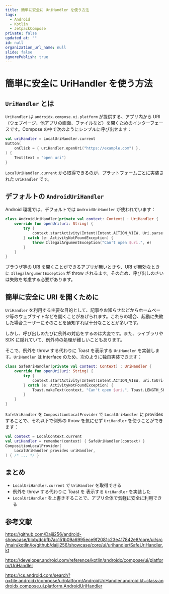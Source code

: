 ```yaml
---
title: 簡単に安全に UriHandler を使う方法
tags:
  - Android
  - Kotlin
  - JetpackCompose
private: false
updated_at: ""
id: null
organization_url_name: null
slide: false
ignorePublish: true
---
```


# 簡単に安全に UriHandler を使う方法

## `UriHandler` とは

`UriHandler` は `androidx.compose.ui.platform` が提供する、アプリ内から URI（ウェブページ、他アプリの画面、ファイルなど）を開くためのインターフェースです。Compose の中で次のようにシンプルに呼び出せます：

```kotlin
val uriHandler = LocalUriHandler.current
Button(
    onClick = { uriHandler.openUri("https://example.com") },
) {
    Text(text = "open uri")
}
```

`LocalUriHandler.current` から取得できるのが、プラットフォームごとに実装された `UriHandler` です。

## デフォルトの `AndroidUriHandler`

Android 環境では、デフォルトでは `AndroidUriHandler` が使われています：

```kotlin
class AndroidUriHandler(private val context: Context) : UriHandler {
    override fun openUri(uri: String) {
        try {
            context.startActivity(Intent(Intent.ACTION_VIEW, Uri.parse(uri)))
        } catch (e: ActivityNotFoundException) {
            throw IllegalArgumentException("Can't open $uri.", e)
        }
    }
}
```

ブラウザ等の URI を開くことができるアプリが無いときや、URI が無効なときに `IllegalArgumentException` が throw されるます。そのため、呼び出しのさいは失敗を考慮する必要があります。

## 簡単に安全に URI を開くために

`UriHandler` を利用する主要な目的として、記事やお知らせなどからホームページ等のウェブサイトなどを開くことがあげられます。これらの場合、起動に失敗した場合ユーザーにそのことを通知すれば十分なこととが多いです。

しかし、呼び出しのたびに例外の対応をするのは大変です。また、ライブラリや SDK に隠れていて、例外時の処理が難しいこともあります。

そこで、例外を throw する代わりに Toast を表示する `UriHandler` を実装します。`UriHandler` は interface のため、次のように独自実装できます：

```kotlin
class SafeUriHandler(private val context: Context) : UriHandler {
    override fun openUri(uri: String) {
        try {
            context.startActivity(Intent(Intent.ACTION_VIEW, uri.toUri()))
        } catch (e: ActivityNotFoundException) {
            Toast.makeText(context, "Can't open $uri.", Toast.LENGTH_SHORT).show()
        }
    }
}
```

`SafeUriHandler` を `CompositionLocalProvider` で `LocalUriHandler` に provides することで、それ以下で例外の throw を気にせず `UriHandler` を使うことができます：

```kotlin
val context = LocalContext.current
val uriHandler = remember(context) { SafeUriHandler(context) }
CompositionLocalProvider(
    LocalUriHandler provides uriHandler,
) { /* ... */ }
```

## まとめ

- `LocalUriHandler.current` で `UriHandler` を取得できる
- 例外を throw する代わりに Toast を 表示する `UriHandler` を実装した
- `LocalUriHandler` を上書きすることで、アプリ全体で気軽に安全に利用できる

## 参考文献

https://github.com/Daiji256/android-showcase/blob/dcbfb7ac151b09a6995ece9f2081c23e417842e8/core/ui/src/main/kotlin/io/github/daiji256/showcase/core/ui/urihandler/SafeUriHandler.kt

https://developer.android.com/reference/kotlin/androidx/compose/ui/platform/UriHandler

https://cs.android.com/search?q=file:androidx/compose/ui/platform/AndroidUriHandler.android.kt+class:androidx.compose.ui.platform.AndroidUriHandler
